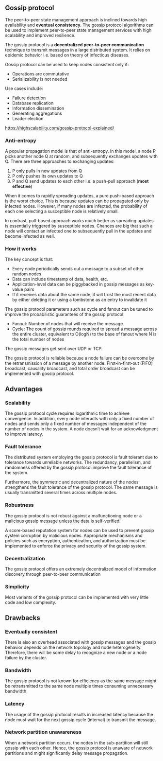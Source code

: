 ## Gossip protocol

The peer-to-peer state management approach is inclined towards high availability and **eventual consistency**. The gossip protocol algorithms can be used to implement peer-to-peer state management services with high scalability and improved resilience.

The gossip protocol is a **decentralized peer-to-peer communication** technique to transmit messages in a large distributed system. It relies on epidemic behavior i.e. based on theory of infectious diseases.

Gossip protocol can be used to keep nodes consistent only if:

- Operations are commutative
- Serializability is not needed

Use cases include:

- Failure detection
- Database replication
- Information dissemination
- Generating aggregations
- Leader election

https://highscalability.com/gossip-protocol-explained/

### Anti-entropy

A popular propagation model is that of anti-entropy. In this model, a node P picks another node Q at random, and subsequently exchanges updates with Q. There are three approaches to exchanging updates:

1. P only pulls in new updates from Q
2. P only pushes its own updates to Q
3. P and Q send updates to each other i.e. a push-pull approach (**most effective**)

When it comes to rapidly spreading updates, a pure push-based approach is the worst choice. This is because updates can be propagated only by infected nodes. However, if many nodes are infected, the probability of each one selecting a susceptible node is relatively small.

In contrast, pull-based approach works much better as spreading updates is essentially triggered by susceptible nodes. Chances are big that such a node will contact an infected one to subsequently pull in the updates and become infected as well.

### How it works

The key concept is that:

- Every node periodically sends out a message to a subset of other random nodes
- Data can include timestamp of data, health, etc.
- Application-level data can be piggybacked in gossip messages as key-value pairs
- If it receives data about the same node, it will trust the most recent data by either deleting it or using a tombstone as an entry to invalidate it

The gossip protocol parameters such as cycle and fanout can be tuned to improve the probabilistic guarantees of the gossip protocol:

- Fanout: Number of nodes that will receive the message
- Cycle: The count of gossip rounds required to spread a message across the entire cluster, equivalent to O(logN) to the base of fanout where N is the total number of nodes

The gossip messages get sent over UDP or TCP.

The gossip protocol is reliable because a node failure can be overcome by the retransmission of a message by another node. First-in-first-out (FIFO) broadcast, causality broadcast, and total order broadcast can be implemented with gossip protocol.

## Advantages

### Scalability

The gossip protocol cycle requires logarithmic time to achieve convergence. In addition, every node interacts with only a fixed number of nodes and sends only a fixed number of messages independent of the number of nodes in the system. A node doesn’t wait for an acknowledgment to improve latency.

### Fault tolerance

The distributed system employing the gossip protocol is fault tolerant due to tolerance towards unreliable networks. The redundancy, parallelism, and randomness offered by the gossip protocol improve the fault tolerance of the system.

Furthermore, the symmetric and decentralized nature of the nodes strengthens the fault tolerance of the gossip protocol. The same message is usually transmitted several times across multiple nodes.

### Robustness

The gossip protocol is not robust against a malfunctioning node or a malicious gossip message unless the data is self-verified.

A score-based reputation system for nodes can be used to prevent gossip system corruption by malicious nodes. Appropriate mechanisms and policies such as encryption, authentication, and authorization must be implemented to enforce the privacy and security of the gossip system.

### Decentralization

The gossip protocol offers an extremely decentralized model of information discovery through peer-to-peer communication

### Simplicity

Most variants of the gossip protocol can be implemented with very little code and low complexity.

## Drawbacks

### Eventually consistent

There is also an overhead associated with gossip messages and the gossip behavior depends on the network topology and node heterogeneity. Therefore, there will be some delay to recognize a new node or a node failure by the cluster.

### Bandwidth

The gossip protocol is not known for efficiency as the same message might be retransmitted to the same node multiple times consuming unnecessary bandwidth.

### Latency

The usage of the gossip protocol results in increased latency because the node must wait for the next gossip cycle (interval) to transmit the message.

### Network partition unawareness

When a network partition occurs, the nodes in the sub-partition will still gossip with each other. Hence, the gossip protocol is unaware of network partitions and might significantly delay message propagation.
